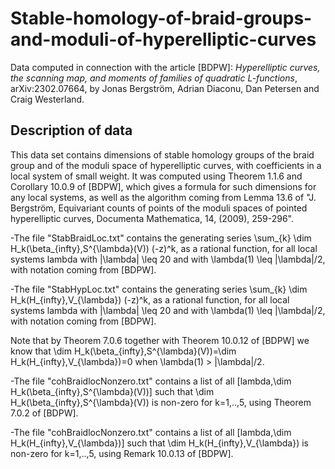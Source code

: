 # Stable-homology-of-braid-groups-and-moduli-of-hyperelliptic-curves

Data computed in connection with the article [BDPW]: *Hyperelliptic curves, the scanning map, and moments of families of quadratic $L$-functions*, arXiv:2302.07664, by Jonas Bergström, 
Adrian Diaconu, Dan Petersen and Craig Westerland.

## Description of data 

This data set contains dimensions of stable homology groups of the braid group and of the moduli space of hyperelliptic curves, with coefficients in a local system of small weight. It was computed using Theorem 1.1.6 and Corollary 10.0.9 of [BDPW], which gives a formula for such dimensions for any local systems, as well as the algorithm coming from Lemma 13.6 of "J. Bergström, Equivariant counts of points of the moduli spaces of pointed hyperelliptic curves, Documenta Mathematica, 14, (2009), 259-296".

-The file "StabBraidLoc.txt" contains the generating series \sum_{k} \dim H_k(\beta_{infty},S^{\lambda}(V)) (-z)^k, as a rational function, for all local systems lambda with |\lambda| \leq 20 and with \lambda(1) \leq |\lambda|/2, with notation coming from [BDPW].

-The file "StabHypLoc.txt" contains the generating series \sum_{k} \dim H_k(H_{infty},V_{\lambda}) (-z)^k, as a rational function, for all local systems lambda with |\lambda| \leq 20 and with \lambda(1) \leq |\lambda|/2, with notation coming from [BDPW].

Note that by Theorem 7.0.6 together with Theorem 10.0.12 of [BDPW] we know that \dim H_k(\beta_{infty},S^{\lambda}(V))=\dim H_k(H_{infty},V_{\lambda})=0 when \lambda(1) > |\lambda|/2. 

-The file "cohBraidlocNonzero.txt" contains a list of all [lambda,\dim H_k(\beta_{infty},S^{\lambda}(V))] such that \dim H_k(\beta_{infty},S^{\lambda}(V)) is non-zero for k=1,..,5, using Theorem 7.0.2 of [BDPW].

-The file "cohBraidlocNonzero.txt" contains a list of all [lambda,\dim H_k(H_{infty},V_{\lambda})] such that \dim H_k(H_{infty},V_{\lambda}) is non-zero for k=1,..,5, using Remark 10.0.13 of [BDPW].

